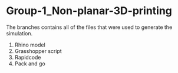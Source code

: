 # Group-1_Non-planar-3D-printing
The branches contains all of the files that were used to generate the simulation. 
1. Rhino model
2. Grasshopper script
3. Rapidcode
4. Pack and go
